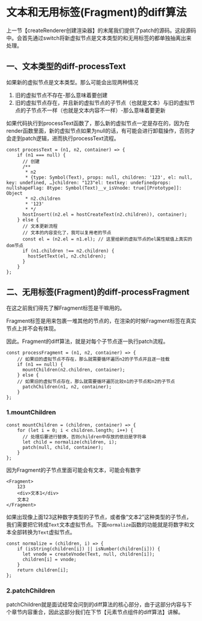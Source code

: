 # 文本和无用标签(Fragment)的diff算法

上一节【createRenderer创建渲染器】的末尾我们提供了patch的源码。这段源码中。会首先通过switch将新虚拟节点是文本类型的和无用标签的都单独抽离出来处理。

## 一、文本类型的diff-processText

如果新的虚拟节点是文本类型。那么可能会出现两种情况

1. 旧的虚拟节点不存在-那么意味着要创建
2. 旧的虚拟节点存在，并且新的虚拟节点的子节点（也就是文本）与旧的虚拟节点的子节点不一样（也就是文本内容不一样）-那么意味着要更新

如果代码执行到processText函数了，那么新的虚拟节点一定是存在的，因为在render函数里面，新的虚拟节点如果为null的话，有可能会进行卸载操作，否则才会走到patch逻辑，进而执行processText流程。

```
const processText = (n1, n2, container) => {
    if (n1 === null) {
      // 创建
      /**
       * n2
       * {type: Symbol(Text), props: null, children: '123', el: null, key: undefined, …}children: "123"el: textkey: undefinedprops: nullshapeFlag: 8type: Symbol(Text)__v_isVnode: true[[Prototype]]: Object
       * n2.children
       * '123'
       * */
      hostInsert((n2.el = hostCreateText(n2.children)), container);
    } else {
      // 文本更新流程
      // 文本的内容变化了，我可以复用老的节点
      const el = (n2.el = n1.el); // 这里给新的虚拟节点的el属性赋值上真实的dom节点
      if (n1.children !== n2.children) {
        hostSetText(el, n2.children);
      }
    }
};
```

## 二、无用标签(Fragment)的diff-processFragment

在这之前我们得先了解Fragment标签是干嘛用的。

Fragment标签是用来包裹一堆其他的节点的，在渲染的时候Fragment标签在真实节点上并不会有体现。

因此。Fragment的diff算法，就是对每个子节点逐一执行patch流程。

```
const processFragment = (n1, n2, container) => {
	// 如果旧的虚拟节点不存在，那么就需要循环遍历n2的子节点并且逐一挂载
    if (n1 == null) {
      mountChildren(n2.children, container);
    } else {
    // 如果旧的虚拟节点存在，那么就需要循环遍历比较n1的子节点和n2的子节点
      patchChildren(n1, n2, container);
    }
};
```

### 1.mountChildren

```
const mountChildren = (children, container) => {
    for (let i = 0; i < children.length; i++) {
      // 处理后要进行替换，否则children中存放的依旧是字符串
      let child = normalize(children, i);
      patch(null, child, container);
    }
};
```

因为Fragment的子节点里面可能会有文本，可能会有数字

```
<Fragment>
	123
	<div>文本1</div>
	文本2
</Fragment>
```

如果出现像上面123这种数字类型的子节点，或者像“文本2”这种类型的子节点，我们需要把它转成`Text`文本虚拟节点。下面`normalize`函数的功能就是将数字和文本全部转换为`Text`虚拟节点。

```
const normalize = (children, i) => {
    if (isString(children[i]) || isNumber(children[i])) {
      let vnode = createVnode(Text, null, children[i]);
      children[i] = vnode;
    }
    return children[i];
};
```

### 2.patchChildren

patchChildren就是面试经常会问到的diff算法的核心部分，由于这部分内容与下个章节内容重合，因此这部分我们在下节【元素节点组件的diff算法】讲解。